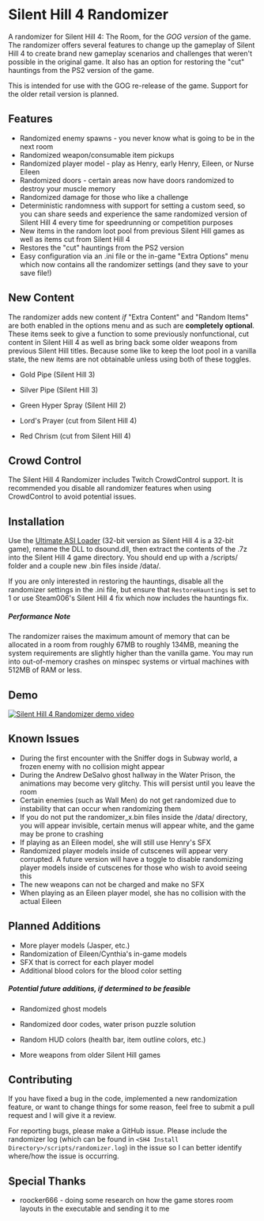 # Silent Hill 4 Randomizer

A randomizer for Silent Hill 4: The Room, for the *GOG version* of the game. The randomizer offers several features to change up the gameplay of Silent Hill 4 to create brand new gameplay scenarios and challenges that weren't possible in the original game. It also has an option for restoring the "cut" hauntings from the PS2 version of the game.

This is intended for use with the GOG re-release of the game. Support for the older retail version is planned.

## Features

* Randomized enemy spawns - you never know what is going to be in the next room
* Randomized weapon/consumable item pickups
* Randomized player model - play as Henry, early Henry, Eileen, or Nurse Eileen
* Randomized doors - certain areas now have doors randomized to destroy your muscle memory
* Randomized damage for those who like a challenge
* Deterministic randomness with support for setting a custom seed, so you can share seeds and experience the same randomized version of Silent Hill 4 every time for speedrunning or competition purposes
* New items in the random loot pool from previous Silent Hill games as well as items cut from Silent Hill 4
* Restores the "cut" hauntings from the PS2 version
* Easy configuration via an .ini file or the in-game "Extra Options" menu which now contains all the randomizer settings (and they save to your save file!)

## New Content

The randomizer adds new content *if* "Extra Content" and "Random Items" are both enabled in the options menu and as such are **completely optional**. These items seek to give a function to some previously nonfunctional, cut content in Silent Hill 4 as well as bring back some older weapons from previous Silent Hill titles. Because some like to keep the loot pool in a vanilla state, the new items are not obtainable unless using both of these toggles.

* Gold Pipe (Silent Hill 3)

* Silver Pipe (Silent Hill 3)

* Green Hyper Spray (Silent Hill 2)

* Lord's Prayer (cut from Silent Hill 4)

* Red Chrism (cut from Silent Hill 4)

## Crowd Control

The Silent Hill 4 Randomizer includes Twitch CrowdControl support. It is recommended you disable all randomizer features when using CrowdControl to avoid potential issues.

## Installation

Use the [Ultimate ASI Loader](https://github.com/ThirteenAG/Ultimate-ASI-Loader/releases) (32-bit version as Silent Hill 4 is a 32-bit game), rename the DLL to dsound.dll, then extract the contents of the .7z into the Silent Hill 4 game directory. You should end up with a /scripts/ folder and a couple new .bin files inside /data/.

If you are only interested in restoring the hauntings, disable all the randomizer settings in the .ini file, but ensure that `RestoreHauntings` is set to 1 or use Steam006's Silent Hill 4 fix which now includes the hauntings fix.

##### Performance Note

The randomizer raises the maximum amount of memory that can be allocated in a room from roughly 67MB to roughly 134MB, meaning the system requirements are slightly higher than the vanilla game. You may run into out-of-memory crashes on minspec systems or virtual machines with 512MB of RAM or less.

## Demo

[![Silent Hill 4 Randomizer demo video](https://img.youtube.com/vi/yhN_v3E4eDw/0.jpg)](https://www.youtube.com/watch?v=yhN_v3E4eDw)

## Known Issues

- During the first encounter with the Sniffer dogs in Subway world, a frozen enemy with no collision might appear
- During the Andrew DeSalvo ghost hallway in the Water Prison, the animations may become very glitchy. This will persist until you leave the room
- Certain enemies (such as Wall Men) do not get randomized due to instability that can occur when randomizing them
- If you do not put the randomizer_x.bin files inside the /data/ directory, you will appear invisible, certain menus will appear white, and the game may be prone to crashing
- If playing as an Eileen model, she will still use Henry's SFX
- Randomized player models inside of cutscenes will appear very corrupted. A future version will have a toggle to disable randomizing player models inside of cutscenes for those who wish to avoid seeing this
- The new weapons can not be charged and make no SFX
- When playing as an Eileen player model, she has no collision with the actual Eileen

## Planned Additions

- More player models (Jasper, etc.)
- Randomization of Eileen/Cynthia's in-game models
- SFX that is correct for each player model
- Additional blood colors for the blood color setting

##### Potential future additions, if determined to be feasible

* Randomized ghost models

* Randomized door codes, water prison puzzle solution

* Random HUD colors (health bar, item outline colors, etc.)

* More weapons from older Silent Hill games

## Contributing

If you have fixed a bug in the code, implemented a new randomization feature, or want to change things for some reason, feel free to submit a pull request and I will give it a review.

For reporting bugs, please make a GitHub issue. Please include the randomizer log (which can be found in `<SH4 Install Directory>/scripts/randomizer.log`) in the issue so I can better identify where/how the issue is occurring.

## Special Thanks

* roocker666 - doing some research on how the game stores room layouts in the executable and sending it to me

